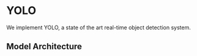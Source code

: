 # YOLO

We implement YOLO, a state of the art real-time object detection system. 

## Model Architecture

